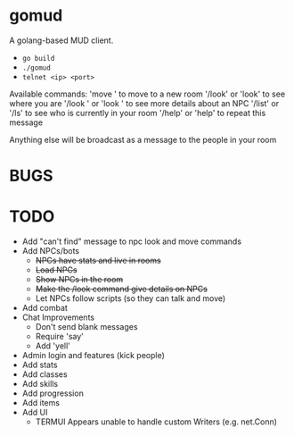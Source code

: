 # gomud

A golang-based MUD client.
* `go build`
* `./gomud`
* `telnet <ip> <port>`

Available commands:
'move <exit key>' to move to a new room
'/look' or 'look' to see where you are
'/look <npc name>' or 'look <npc name>' to see more details about an NPC
'/list' or '/ls' to see who is currently in your room
'/help' or 'help' to repeat this message

Anything else will be broadcast as a message to the people in your room

# BUGS

# TODO
* Add "can't find" message to npc look and move commands
* Add NPCs/bots
  * ~~NPCs have stats and live in rooms~~
  * ~~Load NPCs~~
  * ~~Show NPCs in the room~~
  * ~~Make the /look command give details on NPCs~~
  * Let NPCs follow scripts (so they can talk and move)
* Add combat
* Chat Improvements
  * Don't send blank messages
  * Require 'say'
  * Add 'yell'
* Admin login and features (kick people)
* Add stats
* Add classes
* Add skills
* Add progression
* Add items
* Add UI
  * TERMUI Appears unable to handle custom Writers (e.g. net.Conn)
